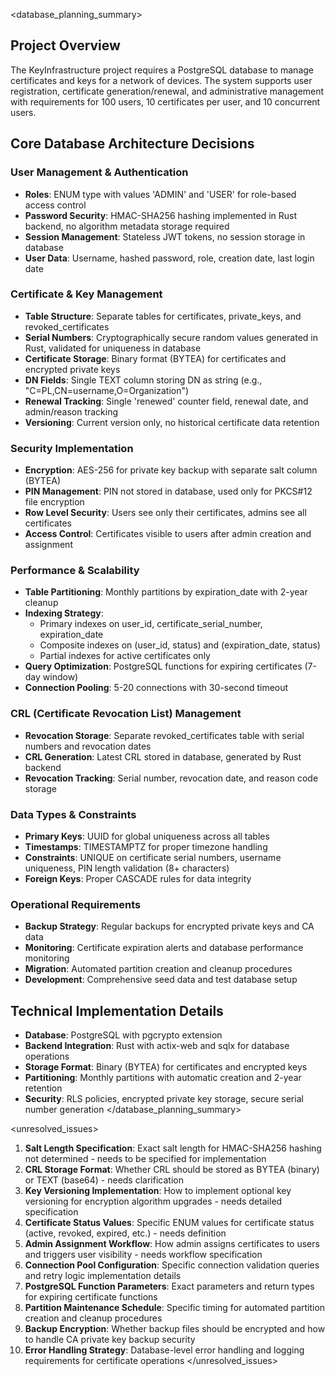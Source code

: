 <database_planning_summary>
## Project Overview
The KeyInfrastructure project requires a PostgreSQL database to manage certificates and keys for a network of devices. The system supports user registration, certificate generation/renewal, and administrative management with requirements for 100 users, 10 certificates per user, and 10 concurrent users.

## Core Database Architecture Decisions

### User Management & Authentication
- **Roles**: ENUM type with values 'ADMIN' and 'USER' for role-based access control
- **Password Security**: HMAC-SHA256 hashing implemented in Rust backend, no algorithm metadata storage required
- **Session Management**: Stateless JWT tokens, no session storage in database
- **User Data**: Username, hashed password, role, creation date, last login date

### Certificate & Key Management
- **Table Structure**: Separate tables for certificates, private_keys, and revoked_certificates
- **Serial Numbers**: Cryptographically secure random values generated in Rust, validated for uniqueness in database
- **Certificate Storage**: Binary format (BYTEA) for certificates and encrypted private keys
- **DN Fields**: Single TEXT column storing DN as string (e.g., "C=PL,CN=username,O=Organization")
- **Renewal Tracking**: Single 'renewed' counter field, renewal date, and admin/reason tracking
- **Versioning**: Current version only, no historical certificate data retention

### Security Implementation
- **Encryption**: AES-256 for private key backup with separate salt column (BYTEA)
- **PIN Management**: PIN not stored in database, used only for PKCS#12 file encryption
- **Row Level Security**: Users see only their certificates, admins see all certificates
- **Access Control**: Certificates visible to users after admin creation and assignment

### Performance & Scalability
- **Table Partitioning**: Monthly partitions by expiration_date with 2-year cleanup
- **Indexing Strategy**: 
  - Primary indexes on user_id, certificate_serial_number, expiration_date
  - Composite indexes on (user_id, status) and (expiration_date, status)
  - Partial indexes for active certificates only
- **Query Optimization**: PostgreSQL functions for expiring certificates (7-day window)
- **Connection Pooling**: 5-20 connections with 30-second timeout

### CRL (Certificate Revocation List) Management
- **Revocation Storage**: Separate revoked_certificates table with serial numbers and revocation dates
- **CRL Generation**: Latest CRL stored in database, generated by Rust backend
- **Revocation Tracking**: Serial number, revocation date, and reason code storage

### Data Types & Constraints
- **Primary Keys**: UUID for global uniqueness across all tables
- **Timestamps**: TIMESTAMPTZ for proper timezone handling
- **Constraints**: UNIQUE on certificate serial numbers, username uniqueness, PIN length validation (8+ characters)
- **Foreign Keys**: Proper CASCADE rules for data integrity

### Operational Requirements
- **Backup Strategy**: Regular backups for encrypted private keys and CA data
- **Monitoring**: Certificate expiration alerts and database performance monitoring
- **Migration**: Automated partition creation and cleanup procedures
- **Development**: Comprehensive seed data and test database setup

## Technical Implementation Details
- **Database**: PostgreSQL with pgcrypto extension
- **Backend Integration**: Rust with actix-web and sqlx for database operations
- **Storage Format**: Binary (BYTEA) for certificates and encrypted keys
- **Partitioning**: Monthly partitions with automatic creation and 2-year retention
- **Security**: RLS policies, encrypted private key storage, secure serial number generation
</database_planning_summary>

<unresolved_issues>
1. **Salt Length Specification**: Exact salt length for HMAC-SHA256 hashing not determined - needs to be specified for implementation
2. **CRL Storage Format**: Whether CRL should be stored as BYTEA (binary) or TEXT (base64) - needs clarification
3. **Key Versioning Implementation**: How to implement optional key versioning for encryption algorithm upgrades - needs detailed specification
4. **Certificate Status Values**: Specific ENUM values for certificate status (active, revoked, expired, etc.) - needs definition
5. **Admin Assignment Workflow**: How admin assigns certificates to users and triggers user visibility - needs workflow specification
6. **Connection Pool Configuration**: Specific connection validation queries and retry logic implementation details
7. **PostgreSQL Function Parameters**: Exact parameters and return types for expiring certificate functions
8. **Partition Maintenance Schedule**: Specific timing for automated partition creation and cleanup procedures
9. **Backup Encryption**: Whether backup files should be encrypted and how to handle CA private key backup security
10. **Error Handling Strategy**: Database-level error handling and logging requirements for certificate operations
</unresolved_issues>
